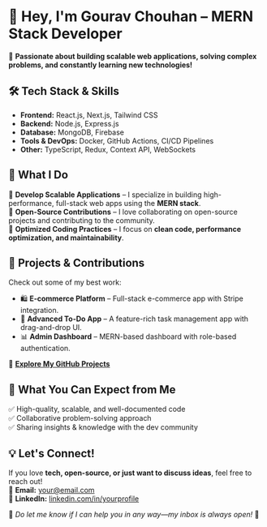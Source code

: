 # 👋 Hey, I'm Gourav Chouhan – MERN Stack Developer  

🚀 **Passionate about building scalable web applications, solving complex problems, and constantly learning new technologies!**  

## 🛠️ Tech Stack & Skills  
- **Frontend:** React.js, Next.js, Tailwind CSS  
- **Backend:** Node.js, Express.js  
- **Database:** MongoDB, Firebase  
- **Tools & DevOps:** Docker, GitHub Actions, CI/CD Pipelines  
- **Other:** TypeScript, Redux, Context API, WebSockets  

## 🌟 What I Do  
🔹 **Develop Scalable Applications** – I specialize in building high-performance, full-stack web apps using the **MERN stack**.  
🔹 **Open-Source Contributions** – I love collaborating on open-source projects and contributing to the community.  
🔹 **Optimized Coding Practices** – I focus on **clean code, performance optimization, and maintainability**.  

## 🚀 Projects & Contributions  
Check out some of my best work:  
- 🛍 **E-commerce Platform** – Full-stack e-commerce app with Stripe integration.  
- 📝 **Advanced To-Do App** – A feature-rich task management app with drag-and-drop UI.  
- 📊 **Admin Dashboard** – MERN-based dashboard with role-based authentication.  

🔗 **[Explore My GitHub Projects](https://github.com/yourgithub)**  

## 📌 What You Can Expect from Me  
✅ High-quality, scalable, and well-documented code  
✅ Collaborative problem-solving approach  
✅ Sharing insights & knowledge with the dev community  

## 💡 Let's Connect!  
If you love **tech, open-source, or just want to discuss ideas**, feel free to reach out!  
📩 **Email:** your@email.com  
🔗 **LinkedIn:** [linkedin.com/in/yourprofile](https://linkedin.com/in/yourprofile)  

💬 *Do let me know if I can help you in any way—my inbox is always open!* 🚀


